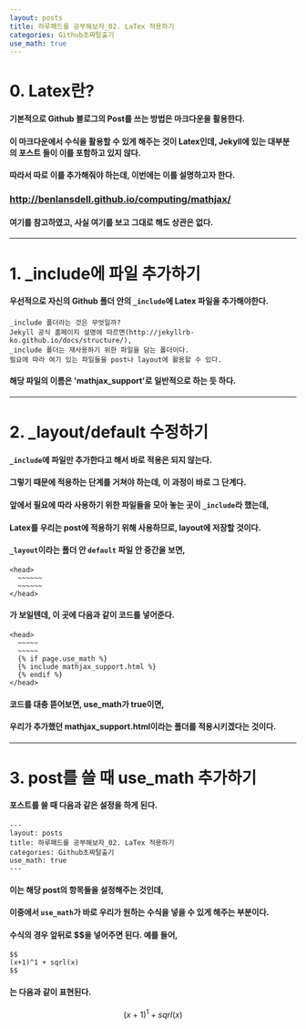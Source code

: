 ```yaml
---
layout: posts
title: 하루패드를 공부해보자_02. LaTex 적용하기 
categories: Github초짜탈출기
use_math: true
---
```


# 0. Latex란? 
#### 기본적으로 Github 블로그의 Post를 쓰는 방법은 마크다운을 활용한다. 
#### 이 마크다운에서 수식을 활용할 수 있게 해주는 것이 Latex인데, Jekyll에 있는 대부분의 포스트 들이 이를 포함하고 있지 않다. 
#### 따라서 따로 이를 추가해줘야 하는데, 이번에는 이를 설명하고자 한다. 

### http://benlansdell.github.io/computing/mathjax/ 
#### 여기를 참고하였고, 사실 여기를 보고 그대로 해도 상관은 없다. 
---
# 1. _include에 파일 추가하기 
#### 우선적으로 자신의 Github 폴더 안의 `_include`에 Latex 파일을 추가해야한다. 
```
_include 폴더라는 것은 무엇일까? 
Jekyll 공식 홈페이지 설명에 따르면(http://jekyllrb-ko.github.io/docs/structure/), 
_include 폴더는 재사용하기 위한 파일을 담는 폴더이다. 
필요에 따라 여기 있는 파일들을 post나 layout에 활용할 수 있다. 
```


#### 해당 파일의 이름은 'mathjax_support'로 일반적으로 하는 듯 하다. 

---
# 2. _layout/default 수정하기
#### `_include`에 파일만 추가한다고 해서 바로 적용은 되지 않는다. 
#### 그렇기 때문에 적용하는 단계를 거쳐야 하는데, 이 과정이 바로 그 단계다. 
#### 앞에서 필요에 따라 사용하기 위한 파일들을 모아 놓는 곳이 `_include`라 했는데, 
#### Latex를 우리는 post에 적용하기 위해 사용하므로, layout에 저장할 것이다. 
#### `_layout`이라는 폴더 안 `default` 파일 안 중간을 보면, 
``` 
<head>
  ~~~~~~
  ~~~~~~
</head>
```
#### 가 보일텐데, 이 곳에 다음과 같이 코드를 넣어준다. 
```
<head>
  ~~~~~
  ~~~~~
  {% if page.use_math %}
  {% include mathjax_support.html %}
  {% endif %}
</head>
```
#### 코드를 대충 뜯어보면, use_math가 true이면,
#### 우리가 추가했던 mathjax_support.html이라는 폴더를 적용시키겠다는 것이다. 

---
# 3. post를 쓸 때 use_math 추가하기 
#### 포스트를 쓸 때 다음과 같은 설정을 하게 된다. 
```
---
layout: posts
title: 하루패드를 공부해보자_02. LaTex 적용하기 
categories: Github초짜탈출기
use_math: true
---
```
#### 이는 해당 post의 항목들을 설정해주는 것인데, 
#### 이중에서 `use_math`가 바로 우리가 원하는 수식을 넣을 수 있게 해주는 부분이다. 
#### 수식의 경우 앞뒤로 $$을 넣어주면 된다. 예를 들어, 
```
$$
(x+1)^1 + sqrl(x)
$$
```
#### 는 다음과 같이 표현된다. 
$$
(x+1)^1 + sqrl(x)
$$
